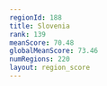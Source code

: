 ```yaml
---
regionId: 188
title: Slovenia
rank: 139
meanScore: 70.48
globalMeanScore: 73.46
numRegions: 220
layout: region_score
---
```

